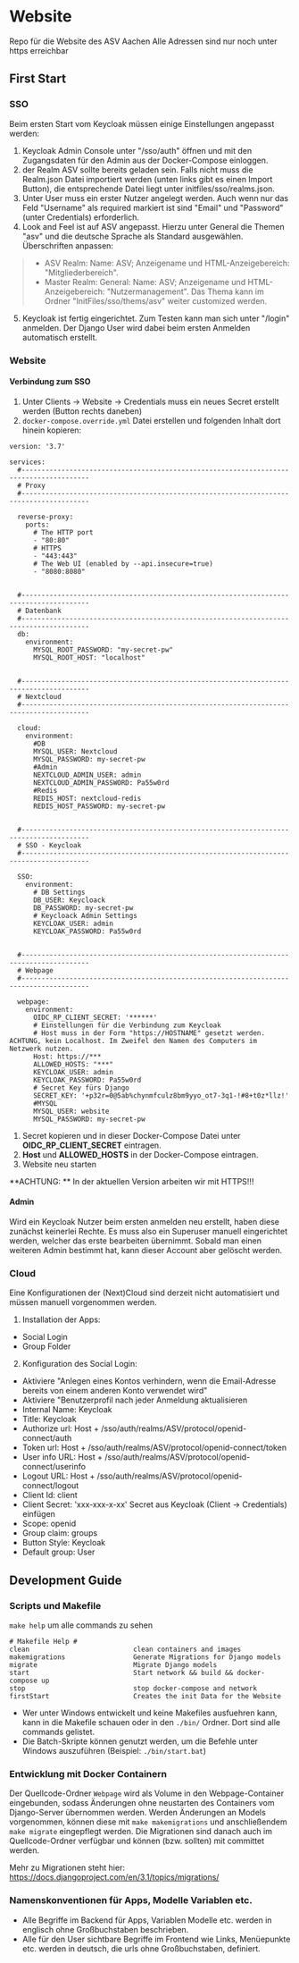 # Website
Repo für die Website des ASV Aachen
Alle Adressen sind nur noch unter https erreichbar

## First Start
### SSO
Beim ersten Start vom Keycloak müssen einige Einstellungen angepasst werden:
1. Keycloak Admin Console unter "/sso/auth" öffnen und mit den Zugangsdaten für den Admin aus der Docker-Compose einloggen.
2. der Realm ASV sollte bereits geladen sein. Falls nicht muss die Realm.json Datei importiert werden (unten links gibt es einen Import Button), die entsprechende Datei liegt unter initfiles/sso/realms.json. 
3. Unter User muss ein erster Nutzer angelegt werden. Auch wenn nur das Feld "Username" als required markiert ist sind "Email" und "Password" (unter Credentials) erforderlich.
4. Look and Feel ist auf ASV angepasst. Hierzu unter General die Themen "asv" und die deutsche Sprache als Standard ausgewählen. Überschriften anpassen: 
> - ASV Realm: Name: ASV; Anzeigename und HTML-Anzeigebereich: "Mitgliederbereich". 
> - Master Realm: General: Name: ASV; Anzeigename und HTML-Anzeigebereich: "Nutzermanagement". 
Das Thema kann im Ordner "InitFiles/sso/thems/asv" weiter customized werden.       
5. Keycloak ist fertig eingerichtet. Zum Testen kann man sich unter "/login" anmelden. Der Django User wird dabei beim ersten Anmelden automatisch erstellt. 

### Website

#### Verbindung zum SSO
1. Unter Clients -> Website -> Credentials muss ein neues Secret erstellt werden (Button rechts daneben)
1. `docker-compose.override.yml` Datei erstellen und folgenden Inhalt dort hinein kopieren:
```
version: '3.7'

services:
  #---------------------------------------------------------------------------------------
  # Proxy
  #---------------------------------------------------------------------------------------

  reverse-proxy:
    ports:
      # The HTTP port
      - "80:80"
      # HTTPS
      - "443:443"
      # The Web UI (enabled by --api.insecure=true)
      - "8080:8080"


  #---------------------------------------------------------------------------------------
  # Datenbank
  #---------------------------------------------------------------------------------------
  db:
    environment:
      MYSQL_ROOT_PASSWORD: "my-secret-pw"
      MYSQL_ROOT_HOST: "localhost"


  #---------------------------------------------------------------------------------------
  # Nextcloud
  #---------------------------------------------------------------------------------------

  cloud:
    environment:
      #DB
      MYSQL_USER: Nextcloud
      MYSQL_PASSWORD: my-secret-pw
      #Admin
      NEXTCLOUD_ADMIN_USER: admin
      NEXTCLOUD_ADMIN_PASSWORD: Pa55w0rd
      #Redis
      REDIS_HOST: nextcloud-redis
      REDIS_HOST_PASSWORD: my-secret-pw


  #---------------------------------------------------------------------------------------
  # SSO - Keycloak
  #---------------------------------------------------------------------------------------

  SSO:
    environment:
      # DB Settings
      DB_USER: Keycloack
      DB_PASSWORD: my-secret-pw
      # Keycloack Admin Settings
      KEYCLOAK_USER: admin
      KEYCLOAK_PASSWORD: Pa55w0rd


  #---------------------------------------------------------------------------------------
  # Webpage
  #---------------------------------------------------------------------------------------

  webpage:
    environment:
      OIDC_RP_CLIENT_SECRET: '******'
      # Einstellungen für die Verbindung zum Keycloak
      # Host muss in der Form "https://HOSTNAME" gesetzt werden. ACHTUNG, kein Localhost. Im Zweifel den Namen des Computers im Netzwerk nutzen.
      Host: https://***
      ALLOWED_HOSTS: "***"
      KEYCLOAK_USER: admin
      KEYCLOAK_PASSWORD: Pa55w0rd
      # Secret Key fürs Django
      SECRET_KEY: '+p32r=0@5ab%chynmfculz8bm9yyo_ot7-3q1-!#8+t0z*llz!'
      #MYSQL
      MYSQL_USER: website
      MYSQL_PASSWORD: my-secret-pw

```
1. Secret kopieren und in dieser Docker-Compose Datei unter __OIDC_RP_CLIENT_SECRET__ eintragen.
1. __Host__ und __ALLOWED_HOSTS__ in der Docker-Compose eintragen.
1. Website neu starten

**ACHTUNG: ** In der aktuellen Version arbeiten wir mit HTTPS!!!

#### Admin
Wird ein Keycloak Nutzer beim ersten anmelden neu erstellt, haben diese zunächst keinerlei Rechte. Es muss also ein Superuser manuell eingerichtet werden, welcher das erste bearbeiten übernimmt. Sobald man einen weiteren Admin bestimmt hat, kann dieser Account aber gelöscht werden.

### Cloud
Eine Konfigurationen der (Next)Cloud sind derzeit nicht automatisiert und müssen manuell vorgenommen werden.
1. Installation der Apps:
  - Social Login
  - Group Folder

2. Konfiguration des Social Login:
  - Aktiviere "Anlegen eines Kontos verhindern, wenn die Email-Adresse bereits von einem anderen Konto verwendet wird"
  - Aktiviere "Benutzerprofil nach jeder Anmeldung aktualisieren
  - Internal Name: Keycloak
  - Title: Keycloak
  - Authorize url: Host + /sso/auth/realms/ASV/protocol/openid-connect/auth
  - Token url: Host + /sso/auth/realms/ASV/protocol/openid-connect/token
  - User info URL: Host + /sso/auth/realms/ASV/protocol/openid-connect/userinfo
  - Logout URL: Host + /sso/auth/realms/ASV/protocol/openid-connect/logout
  - Client Id: client
  - Client Secret: 'xxx-xxx-x-xx' Secret aus Keycloak (Client -> Credentials) einfügen
  - Scope: openid
  - Group claim: groups
  - Button Style: Keycloak
  - Default group: User

## Development Guide

### Scripts und Makefile
`make help` um alle commands zu sehen
```
# Makefile Help #
clean                          clean containers and images
makemigrations                 Generate Migrations for Django models
migrate                        Migrate Django models
start                          Start network && build && docker-compose up
stop                           stop docker-compose and network
firstStart                     Creates the init Data for the Website 
```

* Wer unter Windows entwickelt und keine Makefiles ausfuehren kann, kann in die Makefile schauen oder in den `./bin/` Ordner. Dort sind alle commands gelistet.
* Die Batch-Skripte können genutzt werden, um die Befehle unter Windows auszuführen (Beispiel: `./bin/start.bat`)

### Entwicklung mit Docker Containern
Der Quellcode-Ordner `Webpage` wird als Volume in den Webpage-Container eingebunden, sodass Änderungen ohne neustarten des Containers vom Django-Server übernommen werden. Werden Änderungen an Models vorgenommen, können diese mit `make makemigrations` und anschließendem `make migrate` eingepflegt werden. Die Migrationen sind danach auch im Quellcode-Ordner verfügbar und können (bzw. sollten) mit committet werden.

Mehr zu Migrationen steht hier: https://docs.djangoproject.com/en/3.1/topics/migrations/

### Namenskonventionen für Apps, Modelle Variablen etc. 
* Alle Begriffe im Backend für Apps, Variablen Modelle etc. werden in englisch ohne Großbuchstaben beschrieben.
* Alle für den User sichtbare Begriffe im Frontend wie Links, Menüepunkte etc. werden in deutsch, die urls ohne Großbuchstaben, definiert.





